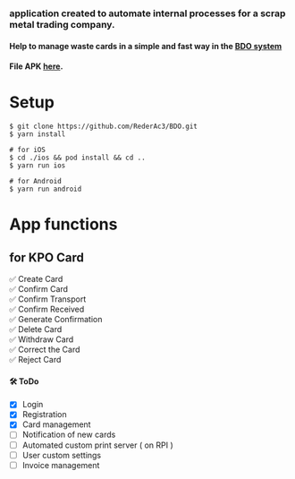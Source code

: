 ### application created to automate internal processes for a scrap metal trading company. 
#### Help to manage waste cards in a simple and fast way in the  [BDO system](https://bdo.mos.gov.pl/)
#### File APK [here](/apk).

# Setup
```
$ git clone https://github.com/RederAc3/BDO.git
$ yarn install

# for iOS
$ cd ./ios && pod install && cd ..
$ yarn run ios

# for Android
$ yarn run android

```

# App functions
## for KPO Card
✅ Create Card \
✅ Confirm Card \
✅ Confirm Transport \
✅ Confirm Received \
✅ Generate Confirmation \
✅ Delete Card \
✅ Withdraw Card \
✅ Correct the Card \
✅ Reject Card

#### 🛠 ToDo 
- [x] Login
- [x] Registration
- [x] Card management
- [ ] Notification of new cards
- [ ] Automated custom print server ( on RPI )
- [ ] User custom settings
- [ ] Invoice management